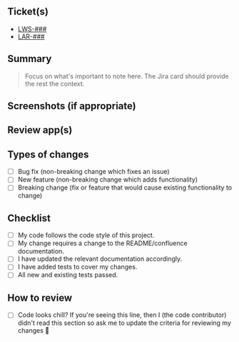 <!--- Provide a general summary of your changes in the Title above -->

## Ticket(s)
<!--- Please link the Jira/Linear card here -->

- [LWS-###](https://larcity.atlassian.net/browse/LWS-###)
- [LAR-###](https://linear.app/larcity-and-affiliates/issue/LAR-###)

## Summary
<!--- Describe your changes, keeping in mind the Jira card should hold most of the context -->

> Focus on what's important to note here. The Jira card should provide the rest the context.

## Screenshots (if appropriate)

## Review app(s)

<!-- These should link to Vercel, Heroku or Render -->

## Types of changes
<!--- What types of changes does your code introduce? Put an `x` in all the boxes that apply: -->
- [ ] Bug fix (non-breaking change which fixes an issue)
- [ ] New feature (non-breaking change which adds functionality)
- [ ] Breaking change (fix or feature that would cause existing functionality to change)

## Checklist
<!--- Go over all the following points, and put an `x` in all the boxes that apply. -->
- [ ] My code follows the code style of this project.
- [ ] My change requires a change to the README/confluence documentation.
- [ ] I have updated the relevant documentation accordingly.
- [ ] I have added tests to cover my changes.
- [ ] All new and existing tests passed.

## How to review 

<!--- Provide context on how to review the changes. -->

- [ ] Code looks chill? If you're seeing this line, then I (the code contributor) didn't read this section so ask me to update the criteria for reviewing my changes 🫣 
